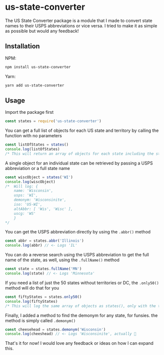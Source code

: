 # us-state-converter

The US State Converter package is a module that I made to convert state names to their USPS abbreviations or vice versa. I tried to make it as simple as possible but would any feedback!

## Installation

NPM:

```bash
npm install us-state-converter
```

Yarn:

```bash
yarn add us-state-converter
```

## Usage

Import the package first

```JavaScript
const states = require('us-state-converter')
```

You can get a full list of objects for each US state and territory by calling the function with no parameters

```JavaScript
const listOfStates = states()
console.log(listOfStates)
/* This will return an array of objects for each state including the state name, USPS, ISO, and USCG abbreviations, and the demonym for each state */
```

A single object for an individual state can be retrieved by passing a USPS abbreviation or a full state name

```JavaScript
const wiscObject = states('WI')
console.log(wiscObject)
/*  Will log: {
    name: 'Wisconsin',
    usps: 'WI',
    demonym: 'Wisconsinite',
    iso: 'US-WI',
    altAbbr: [ 'Wis', 'Wisc' ],
    uscg: 'WS'
    }
*/
```

You can get the USPS abbreviation directly by using the `.abbr()` method

```JavaScript
const abbr = states.abbr('Illinois')
console.log(abbr) // <- Logs 'IL'
```

You can do a reverse search using the USPS abbreviation to get the full name of the state, as well, using the `.fullName()` method

```JavaScript
const state = states.fullName('MN')
console.log(state) // <- Logs 'Minnesota'
```

If you need a list of just the 50 states without territories or DC, the `.only50()` method will do that for you

```JavaScript
const fiftyStates = states.only50()
console.log(fiftyStates)
/* This will log the same array of objects as states(), only with the territories and DC removed */
```

Finally, I added a method to find the demonym for any state, for funsies. the method is simply called `.demonym()`

```JavaScript
const cheesehead = states.demonym('Wisconsin')
console.log(cheeshead) // <- Logs 'Wisconsinite', actually 🧀
```

That's it for now! I would love any feedback or ideas on how I can expand this.
